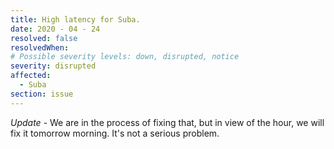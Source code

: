 ```yaml
---
title: High latency for Suba.
date: 2020 - 04 - 24
resolved: false
resolvedWhen: 
# Possible severity levels: down, disrupted, notice
severity: disrupted
affected:
  - Suba
section: issue
---
```


*Update* - We are in the process of fixing that, but in view of the hour, we will fix it tomorrow morning. It's not a serious problem.
